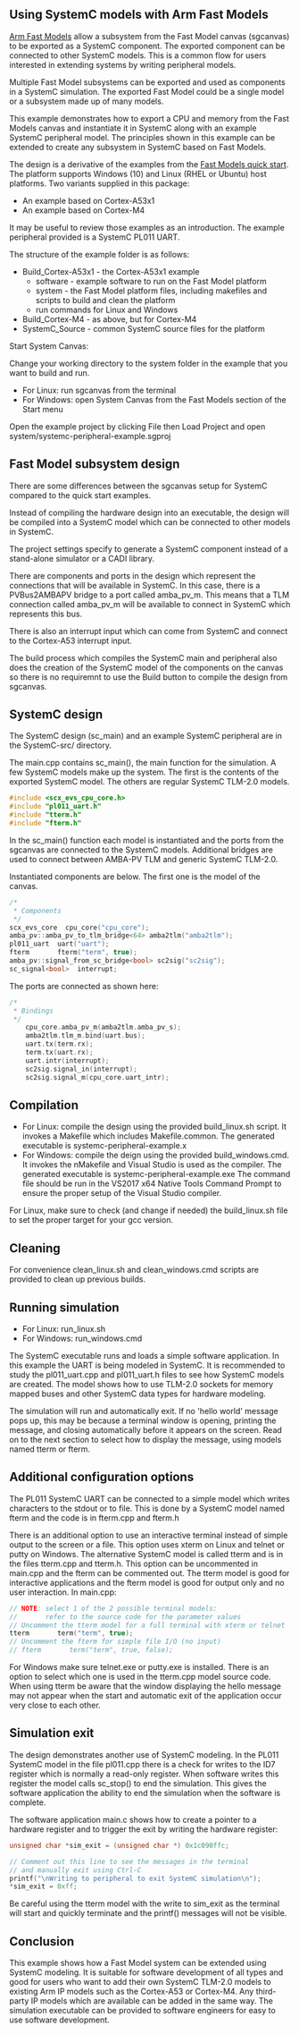 ## Using SystemC models with Arm Fast Models

[Arm Fast Models](https://developer.arm.com/products/system-design/fast-models) allow a subsystem from the Fast Model canvas (sgcanvas) to be exported as a SystemC component. The exported component can be connected to other SystemC models. This is a common flow for users interested in extending systems by writing peripheral models.

Multiple Fast Model subsystems can be exported and used as components in a SystemC simulation.  The exported Fast Model could be a single model or a subsystem made up of many models.  

This example demonstrates how to export a CPU and memory from the Fast Models canvas and instantiate it in SystemC along with an example SystemC peripheral model. The principles shown in this example can be extended to create any subsystem in SystemC based on Fast Models.

The design is a derivative of the examples from the [Fast Models quick start](https://github.com/ARM-software/Tool-Solutions/tree/master/hello-world_fast-models). The platform supports Windows (10) and Linux (RHEL or Ubuntu) host platforms. Two variants supplied in this package:

- An example based on Cortex-A53x1
- An example based on Cortex-M4

It may be useful to review those examples as an introduction. The example peripheral provided is a SystemC PL011 UART.

The structure of the example folder is as follows:

- Build_Cortex-A53x1 - the Cortex-A53x1 example
  - software - example software to run on the Fast Model platform 
  - system - the Fast Model platform files, including makefiles and scripts to build and clean the platform
  - run commands for Linux and Windows
- Build_Cortex-M4 - as above, but for Cortex-M4
- SystemC_Source - common SystemC source files for the platform

Start System Canvas:

Change your working directory to the system folder in the example that you want to build and run.

- For Linux: run sgcanvas from the terminal
- For Windows: open System Canvas from the Fast Models section of the Start menu

Open the example project by clicking File then Load Project and open system/systemc-peripheral-example.sgproj 

## Fast Model subsystem design

There are some differences between the sgcanvas setup for SystemC compared to the quick start examples.

Instead of compiling the hardware design into an executable, the design will be compiled into a SystemC model which can be connected to other models in SystemC.

The project settings specify to generate a SystemC component instead of a stand-alone simulator or a CADI library.

There are components and ports in the design which represent the connections that will be available in SystemC. In this case, there is a PVBus2AMBAPV bridge to a port called amba\_pv\_m. This means that a TLM connection called amba\_pv\_m will be available to connect in SystemC which represents this bus.

There is also an interrupt input which can come from SystemC and connect to the Cortex-A53 interrupt input.

The build process which compiles the SystemC main and peripheral also does the creation of the SystemC model of the components on the canvas so there is no requiremnt to use the Build button to compile the design from sgcanvas.

## SystemC design

The SystemC design (sc\_main) and an example SystemC peripheral are in the SystemC-src/ directory.

The main.cpp contains sc\_main(), the main function for the simulation. A few SystemC models make up the system. The first is the contents of the exported SystemC model. The others are regular SystemC TLM-2.0 models.

```c++
#include <scx_evs_cpu_core.h>
#include "pl011_uart.h"
#include "tterm.h"
#include "fterm.h"

```

In the sc\_main() function each model is instantiated and the ports from the sgcanvas are connected to the SystemC models. Additional bridges are used to connect between AMBA-PV TLM and generic SystemC TLM-2.0.

Instantiated components are below. The first one is the model of the canvas.

```c++
/*
 * Components
 */
scx_evs_core  cpu_core("cpu_core");
amba_pv::amba_pv_to_tlm_bridge<64> amba2tlm("amba2tlm");
pl011_uart  uart("uart");
fterm       fterm("term", true);
amba_pv::signal_from_sc_bridge<bool> sc2sig("sc2sig");
sc_signal<bool>  interrupt;
```

The ports are connected as shown here:

```c++
/*
 * Bindings
 */
    cpu_core.amba_pv_m(amba2tlm.amba_pv_s);
    amba2tlm.tlm_m.bind(uart.bus);
    uart.tx(term.rx);
    term.tx(uart.rx);
    uart.intr(interrupt);
    sc2sig.signal_in(interrupt);
    sc2sig.signal_m(cpu_core.uart_intr);
```

## Compilation

- For Linux: compile the design using the provided build\_linux.sh script. It invokes a Makefile which includes Makefile.common. The generated executable is systemc-peripheral-example.x
- For Windows: compile the deign using the provided build\_windows.cmd. It invokes the nMakefile and Visual Studio is used as the compiler. The generated executable is systemc-peripheral-example.exe The command file should be run in the VS2017 x64 Native Tools Command Prompt to ensure the proper setup of the Visual Studio compiler.

For Linux, make sure to check (and change if needed) the build\_linux.sh file to set the proper target for your gcc version.

## Cleaning

For convenience clean_linux.sh and clean_windows.cmd scripts are provided to clean up previous builds.

## Running simulation

- For Linux: run\_linux.sh 
- For Windows: run\_windows.cmd

The SystemC executable runs and loads a simple software application. In this example the UART is being modeled in SystemC. It is recommended to study the pl011\_uart.cpp and pl011\_uart.h files to see how SystemC models are created. The model shows how to use TLM-2.0 sockets for memory mapped buses and other SystemC data types for hardware modeling.

The simulation will run and automatically exit. If no 'hello world' message pops up, this may be because a terminal window is opening, printing the message, and closing automatically before it appears on the screen. Read on to the next section to select how to display the message, using models named tterm or fterm.

## Additional configuration options

The PL011 SystemC UART can be connected to a simple model which writes characters to the stdout or to file. This is done by a SystemC model named fterm and the code is in fterm.cpp and fterm.h

There is an additional option to use an interactive terminal instead of simple output to the screen or a file. This option uses xterm on Linux and telnet or putty on Windows. The alternative SystemC model is called tterm and is in the files tterm.cpp and tterm.h. This option can be uncommented in main.cpp and the fterm can be commented out. The tterm model is good for interactive applications and the fterm model is good for output only and no user interaction. In main.cpp:

```c++
// NOTE: select 1 of the 2 possible terminal models:
//       refer to the source code for the parameter values
// Uncomment the tterm model for a full terminal with xterm or telnet
tterm       term("term", true);
// Uncomment the fterm for simple file I/O (no input)
// fterm       term("term", true, false);
```

For Windows make sure telnet.exe or putty.exe is installed. There is an option to select which one is used in the tterm.cpp model source code. When using tterm be aware that the window displaying the hello message may not appear when the start and automatic exit of the application occur very close to each other.

## Simulation exit

The design demonstrates another use of SystemC modeling. In the PL011 SystemC model in the file pl011.cpp there is a check for writes to the ID7 register which is normally a read-only register. When software writes this register the model calls sc_stop() to end the simulation. This gives the software application the ability to end the simulation when the software is complete.

The software application main.c shows how to create a pointer to a hardware register and to trigger the exit by writing the hardware register:

```c
unsigned char *sim_exit = (unsigned char *) 0x1c090ffc;

// Comment out this line to see the messages in the terminal
// and manually exit using Ctrl-C
printf("\nWriting to peripheral to exit SystemC simulation\n");
*sim_exit = 0xff;
```

Be careful using the tterm model with the write to sim\_exit as the terminal will start and quickly terminate and the printf() messages will not be visible.

## Conclusion

This example shows how a Fast Model system can be extended using SystemC modeling. It is suitable for software development of all types and good for users who want to add their own SystemC TLM-2.0 models to existing Arm IP models such as the Cortex-A53 or Cortex-M4. Any third-party IP models which are available can be added in the same way. The simulation executable can be provided to software engineers for easy to use software development.
 
